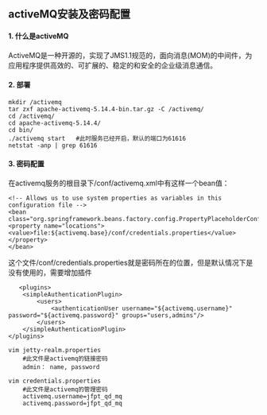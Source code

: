 
## **activeMQ安装及密码配置**

#### 1. 什么是activeMQ   
ActiveMQ是一种开源的，实现了JMS1.1规范的，面向消息(MOM)的中间件，为应用程序提供高效的、可扩展的、稳定的和安全的企业级消息通信。   

#### 2. 部署   
	mkdir /activemq
	tar zxf apache-activemq-5.14.4-bin.tar.gz -C /activemq/
	cd /activemq/
	cd apache-activemq-5.14.4/
	cd bin/
	./activemq start   #此时服务已经开启，默认的端口为61616
	netstat -anp | grep 61616

#### 3. 密码配置   
在activemq服务的根目录下/conf/activemq.xml中有这样一个bean值：

	<!-- Allows us to use system properties as variables in this configuration file -->
	<bean class="org.springframework.beans.factory.config.PropertyPlaceholderConfigurer">
	<property name="locations">
	<value>file:${activemq.base}/conf/credentials.properties</value>
	</property> 
	</bean>

 

这个文件/conf/credentials.properties就是密码所在的位置，但是默认情况下是没有使用的，需要增加插件

	   <plugins>   
        <simpleAuthenticationPlugin>   
            <users>   
                <authenticationUser username="${activemq.username}" password="${activemq.password}" groups="users,admins"/>   
            </users>   
        </simpleAuthenticationPlugin>   
    </plugins>   
    
    vim jetty-realm.properties
        #此文件是activemq的链接密码
        admin： name, password
        
    vim credentials.properties
        #此文件是activemq的管理密码
        activemq.username=jfpt_qd_mq
        activemq.password=jfpt_qd_mq

